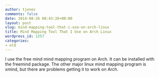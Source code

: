```yaml
---
author: tjones
comments: false
date: 2014-08-26 08:43:26+00:00
layout: post
slug: mind-mapping-tool-that-i-use-on-arch-linux
title: Mind Mapping Tool That I Use on Arch Linux
wordpress_id: 1257
categories:
- old
---
```


I use the free mind mind mapping program on Arch. It can be installed with the freemind package. The other major linux mind mapping program is xmind, but there are problems getting it to work on Arch.
